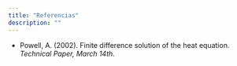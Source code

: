 ```yaml
---
title: "Referencias"
description: ""
---
```


- Powell, A. (2002). Finite difference solution of the heat equation. _Technical Paper, March 14th_.
